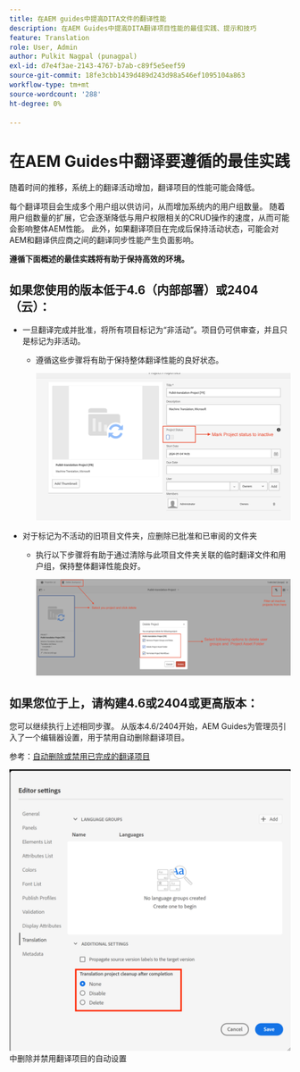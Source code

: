 ```yaml
---
title: 在AEM guides中提高DITA文件的翻译性能
description: 在AEM Guides中提高DITA翻译项目性能的最佳实践、提示和技巧
feature: Translation
role: User, Admin
author: Pulkit Nagpal (punagpal)
exl-id: d7e4f3ae-2143-4767-b7ab-c89f5e5eef59
source-git-commit: 18fe3cbb1439d489d243d98a546ef1095104a863
workflow-type: tm+mt
source-wordcount: '288'
ht-degree: 0%

---
```


# 在AEM Guides中翻译要遵循的最佳实践

随着时间的推移，系统上的翻译活动增加，翻译项目的性能可能会降低。

每个翻译项目会生成多个用户组以供访问，从而增加系统内的用户组数量。 随着用户组数量的扩展，它会逐渐降低与用户权限相关的CRUD操作的速度，从而可能会影响整体AEM性能。 此外，如果翻译项目在完成后保持活动状态，可能会对AEM和翻译供应商之间的翻译同步性能产生负面影响。

**遵循下面概述的最佳实践将有助于保持高效的环境。**

## 如果您使用的版本低于4.6（内部部署）或2404（云）：

- 一旦翻译完成并批准，将所有项目标记为“非活动”。项目仍可供审查，并且只是标记为非活动。
   - 遵循这些步骤将有助于保持整体翻译性能的良好状态。

     ![不活动的翻译项目](../assets/translation/translation-project-image1.png)

- 对于标记为不活动的旧项目文件夹，应删除已批准和已审阅的文件夹
   - 执行以下步骤将有助于通过清除与此项目文件夹关联的临时翻译文件和用户组，保持整体翻译性能良好。

     ![删除翻译项目和文件夹](../assets/translation/translation-project-image2.png)


## 如果您位于上，请构建4.6或2404或更高版本：

您可以继续执行上述相同步骤。 从版本4.6/2404开始，AEM Guides为管理员引入了一个编辑器设置，用于禁用自动删除翻译项目。

参考：[自动删除或禁用已完成的翻译项目](https://experienceleague.adobe.com/en/docs/experience-manager-guides/using/user-guide/author-content/create-preview-topics/author-content-aem-guides/work-with-web-editor/translate-documents-web-editor#automatically-delete-or-disable-a-completed-translation-project)

![在AEM Guides ](../assets/translation/translation-project-image3.png)中删除并禁用翻译项目的自动设置
